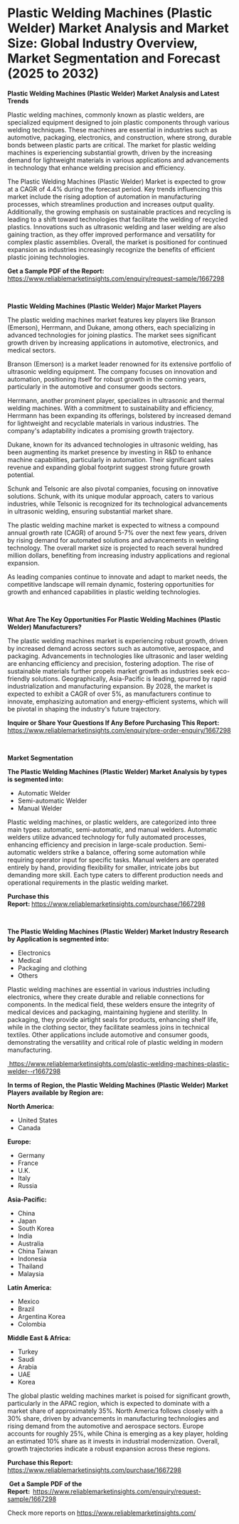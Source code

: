 <p><h1>Plastic Welding Machines (Plastic Welder) Market Analysis and Market Size: Global Industry Overview, Market Segmentation and Forecast (2025 to 2032)</h1></p><p><strong>Plastic Welding Machines (Plastic Welder) Market Analysis and Latest Trends</strong></p>
<p><p>Plastic welding machines, commonly known as plastic welders, are specialized equipment designed to join plastic components through various welding techniques. These machines are essential in industries such as automotive, packaging, electronics, and construction, where strong, durable bonds between plastic parts are critical. The market for plastic welding machines is experiencing substantial growth, driven by the increasing demand for lightweight materials in various applications and advancements in technology that enhance welding precision and efficiency.</p><p>The Plastic Welding Machines (Plastic Welder) Market is expected to grow at a CAGR of 4.4% during the forecast period. Key trends influencing this market include the rising adoption of automation in manufacturing processes, which streamlines production and increases output quality. Additionally, the growing emphasis on sustainable practices and recycling is leading to a shift toward technologies that facilitate the welding of recycled plastics. Innovations such as ultrasonic welding and laser welding are also gaining traction, as they offer improved performance and versatility for complex plastic assemblies. Overall, the market is positioned for continued expansion as industries increasingly recognize the benefits of efficient plastic joining technologies.</p></p>
<p><strong>Get a Sample PDF of the Report:&nbsp;</strong> <a href="https://www.reliablemarketinsights.com/enquiry/request-sample/1667298?utm_campaign=2199&utm_medium=2&utm_source=Github&utm_content=ia&utm_term=27022025&utm_id=plastic-welding-machines-plastic-welder">https://www.reliablemarketinsights.com/enquiry/request-sample/1667298</a></p>
<p>&nbsp;</p>
<p><strong>Plastic Welding Machines (Plastic Welder) Major Market Players</strong></p>
<p><p>The plastic welding machines market features key players like Branson (Emerson), Herrmann, and Dukane, among others, each specializing in advanced technologies for joining plastics. The market sees significant growth driven by increasing applications in automotive, electronics, and medical sectors.</p><p>Branson (Emerson) is a market leader renowned for its extensive portfolio of ultrasonic welding equipment. The company focuses on innovation and automation, positioning itself for robust growth in the coming years, particularly in the automotive and consumer goods sectors.</p><p>Herrmann, another prominent player, specializes in ultrasonic and thermal welding machines. With a commitment to sustainability and efficiency, Herrmann has been expanding its offerings, bolstered by increased demand for lightweight and recyclable materials in various industries. The company's adaptability indicates a promising growth trajectory.</p><p>Dukane, known for its advanced technologies in ultrasonic welding, has been augmenting its market presence by investing in R&D to enhance machine capabilities, particularly in automation. Their significant sales revenue and expanding global footprint suggest strong future growth potential.</p><p>Schunk and Telsonic are also pivotal companies, focusing on innovative solutions. Schunk, with its unique modular approach, caters to various industries, while Telsonic is recognized for its technological advancements in ultrasonic welding, ensuring substantial market share.</p><p>The plastic welding machine market is expected to witness a compound annual growth rate (CAGR) of around 5-7% over the next few years, driven by rising demand for automated solutions and advancements in welding technology. The overall market size is projected to reach several hundred million dollars, benefiting from increasing industry applications and regional expansion.</p><p>As leading companies continue to innovate and adapt to market needs, the competitive landscape will remain dynamic, fostering opportunities for growth and enhanced capabilities in plastic welding technologies.</p></p>
<p>&nbsp;</p>
<p><strong>What Are The Key Opportunities For Plastic Welding Machines (Plastic Welder) Manufacturers?</strong></p>
<p><p>The plastic welding machines market is experiencing robust growth, driven by increased demand across sectors such as automotive, aerospace, and packaging. Advancements in technologies like ultrasonic and laser welding are enhancing efficiency and precision, fostering adoption. The rise of sustainable materials further propels market growth as industries seek eco-friendly solutions. Geographically, Asia-Pacific is leading, spurred by rapid industrialization and manufacturing expansion. By 2028, the market is expected to exhibit a CAGR of over 5%, as manufacturers continue to innovate, emphasizing automation and energy-efficient systems, which will be pivotal in shaping the industry's future trajectory.</p></p>
<p><strong>Inquire or Share Your Questions If Any Before Purchasing This Report:</strong> <a href="https://www.reliablemarketinsights.com/enquiry/pre-order-enquiry/1667298?utm_campaign=2199&utm_medium=2&utm_source=Github&utm_content=ia&utm_term=27022025&utm_id=plastic-welding-machines-plastic-welder">https://www.reliablemarketinsights.com/enquiry/pre-order-enquiry/1667298</a></p>
<p>&nbsp;</p>
<p><strong>Market Segmentation</strong></p>
<p><strong>The Plastic Welding Machines (Plastic Welder) Market Analysis by types is segmented into:</strong></p>
<p><ul><li>Automatic Welder</li><li>Semi-automatic Welder</li><li>Manual Welder</li></ul></p>
<p><p>Plastic welding machines, or plastic welders, are categorized into three main types: automatic, semi-automatic, and manual welders. Automatic welders utilize advanced technology for fully automated processes, enhancing efficiency and precision in large-scale production. Semi-automatic welders strike a balance, offering some automation while requiring operator input for specific tasks. Manual welders are operated entirely by hand, providing flexibility for smaller, intricate jobs but demanding more skill. Each type caters to different production needs and operational requirements in the plastic welding market.</p></p>
<p><strong>Purchase this Report:&nbsp;</strong><a href="https://www.reliablemarketinsights.com/purchase/1667298?utm_campaign=2199&utm_medium=2&utm_source=Github&utm_content=ia&utm_term=27022025&utm_id=plastic-welding-machines-plastic-welder">https://www.reliablemarketinsights.com/purchase/1667298</a></p>
<p>&nbsp;</p>
<p><strong>The Plastic Welding Machines (Plastic Welder) Market Industry Research by Application is segmented into:</strong></p>
<p><ul><li>Electronics</li><li>Medical</li><li>Packaging and clothing</li><li>Others</li></ul></p>
<p><p>Plastic welding machines are essential in various industries including electronics, where they create durable and reliable connections for components. In the medical field, these welders ensure the integrity of medical devices and packaging, maintaining hygiene and sterility. In packaging, they provide airtight seals for products, enhancing shelf life, while in the clothing sector, they facilitate seamless joins in technical textiles. Other applications include automotive and consumer goods, demonstrating the versatility and critical role of plastic welding in modern manufacturing.</p></p>
<p><a href="https://www.reliablemarketinsights.com/plastic-welding-machines-plastic-welder--r1667298?utm_campaign=2199&utm_medium=2&utm_source=Github&utm_content=ia&utm_term=27022025&utm_id=plastic-welding-machines-plastic-welder">&nbsp;https://www.reliablemarketinsights.com/plastic-welding-machines-plastic-welder--r1667298</a></p>
<p><strong>In terms of Region, the Plastic Welding Machines (Plastic Welder) Market Players available by Region are:</strong></p>
<p>
    <p> <strong> North America: </strong>
        <ul>
            <li>United States</li>
            <li>Canada</li>
        </ul>
        </p> 
    <p> <strong> Europe: </strong>
        <ul>
            <li>Germany</li>
            <li>France</li>
            <li>U.K.</li>
            <li>Italy</li>
            <li>Russia</li>
        </ul>
        </p> 
    <p> <strong> Asia-Pacific: </strong>
        <ul>
            <li>China</li>
            <li>Japan</li>
            <li>South Korea</li>
            <li>India</li>
            <li>Australia</li>
            <li>China Taiwan</li>
            <li>Indonesia</li>
            <li>Thailand</li>
            <li>Malaysia</li>
        </ul>
        </p> 
    <p> <strong> Latin America: </strong>
        <ul>
            <li>Mexico</li>
            <li>Brazil</li>
            <li>Argentina Korea</li>
            <li>Colombia</li>
        </ul>
        </p> 
    <p> <strong> Middle East & Africa: </strong>
        <ul>
            <li>Turkey</li>
            <li>Saudi</li>
            <li>Arabia</li>
            <li>UAE</li>
            <li>Korea</li>
        </ul>
    </p>
    </p>
<p><p>The global plastic welding machines market is poised for significant growth, particularly in the APAC region, which is expected to dominate with a market share of approximately 35%. North America follows closely with a 30% share, driven by advancements in manufacturing technologies and rising demand from the automotive and aerospace sectors. Europe accounts for roughly 25%, while China is emerging as a key player, holding an estimated 10% share as it invests in industrial modernization. Overall, growth trajectories indicate a robust expansion across these regions.</p></p>
<p><strong>Purchase this Report: </strong><a href="https://www.reliablemarketinsights.com/purchase/1667298?utm_campaign=2199&utm_medium=2&utm_source=Github&utm_content=ia&utm_term=27022025&utm_id=plastic-welding-machines-plastic-welder">https://www.reliablemarketinsights.com/purchase/1667298</a></p>
<p>&nbsp;<strong>Get a Sample PDF of the Report:&nbsp;&nbsp;</strong><a href="https://www.reliablemarketinsights.com/enquiry/request-sample/1667298?utm_campaign=2199&utm_medium=2&utm_source=Github&utm_content=ia&utm_term=27022025&utm_id=plastic-welding-machines-plastic-welder">https://www.reliablemarketinsights.com/enquiry/request-sample/1667298</a></p>
<p><strong></strong></p>
<p>Check more reports on <a href="https://www.reliablemarketinsights.com/?utm_campaign=2199&utm_medium=2&utm_source=Github&utm_content=ia&utm_term=27022025&utm_id=plastic-welding-machines-plastic-welder">https://www.reliablemarketinsights.com/</a></p>